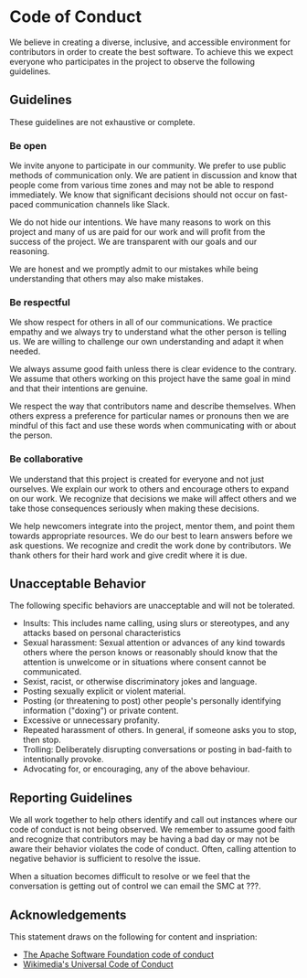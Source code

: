 # Code of Conduct

We believe in creating a diverse, inclusive, and accessible environment for
contributors in order to create the best software.  To achieve this we expect
everyone who participates in the project to observe the following guidelines.

## Guidelines

These guidelines are not exhaustive or complete.

### Be open

We invite anyone to participate in our community.  We prefer to use public methods of communication only.  We are patient in discussion and know that
people come from various time zones and may not be able to respond immediately.
We know that significant decisions should not occur on fast-paced
communication channels like Slack.

We do not hide our intentions.  We have many reasons to work on this project
and many of us are paid for our work and will profit from the success of the
project.  We are transparent with our goals and our reasoning.

We are honest and we promptly admit to our mistakes while being understanding that others may also make mistakes.

### Be respectful

We show respect for others in all of our communications.  We practice empathy
and we always try to understand what the other person is telling us.  We are
willing to challenge our own understanding and adapt it when needed.

We always assume good faith unless there is clear evidence to the contrary.
We assume that others working on this project have the same goal in mind and
that their intentions are genuine.

We respect the way that contributors name and describe themselves.  When
others express a preference for particular names or pronouns then we are
mindful of this fact and use these words when communicating with or about
the person.

### Be collaborative

We understand that this project is created for everyone and not just ourselves.
We explain our work to others and encourage others to expand on our work.  We
recognize that decisions we make will affect others and we take those
consequences seriously when making these decisions.

We help newcomers integrate into the project, mentor them, and point them
towards appropriate resources.  We do our best to learn answers before we ask questions.  We recognize and credit the work done by contributors.  We thank
others for their hard work and give credit where it is due.

## Unacceptable Behavior

The following specific behaviors are unacceptable and will not be tolerated.

* Insults: This includes name calling, using slurs or stereotypes, and any attacks based on personal characteristics
* Sexual harassment: Sexual attention or advances of any kind towards others where the person knows or reasonably should know that the attention is unwelcome or in situations where consent cannot be communicated.
* Sexist, racist, or otherwise discriminatory jokes and language.
* Posting sexually explicit or violent material.
* Posting (or threatening to post) other people's personally identifying information ("doxing") or private content.
* Excessive or unnecessary profanity.
* Repeated harassment of others. In general, if someone asks you to stop, then stop.
* Trolling: Deliberately disrupting conversations or posting in bad-faith to intentionally provoke.
* Advocating for, or encouraging, any of the above behaviour.

## Reporting Guidelines

We all work together to help others identify and call out instances where
our code of conduct is not being observed.  We remember to assume good faith
and recognize that contributors may be having a bad day or may not be aware
their behavior violates the code of conduct.  Often, calling attention to
negative behavior is sufficient to resolve the issue.

When a situation becomes difficult to resolve or we feel that the conversation
is getting out of control we can email the SMC at ???.

## Acknowledgements

This statement draws on the following for content and inspriation:

 * [The Apache Software Foundation code of conduct](https://www.apache.org/foundation/policies/conduct.html)
 * [Wikimedia's Universal Code of Conduct](https://meta.wikimedia.org/wiki/Universal_Code_of_Conduct)
 